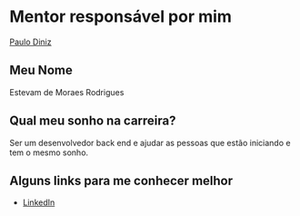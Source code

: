 # Mentor responsável por mim

[Paulo Diniz](/profiles/mentors/profiles/paulo_diniz.md)

## Meu Nome

Estevam de Moraes Rodrigues

## Qual meu sonho na carreira?

Ser um desenvolvedor back end e ajudar as pessoas que estão iniciando e tem o mesmo sonho.

## Alguns links para me conhecer melhor

- [LinkedIn](https://www.linkedin.com/in/estevamrodrigues/)
